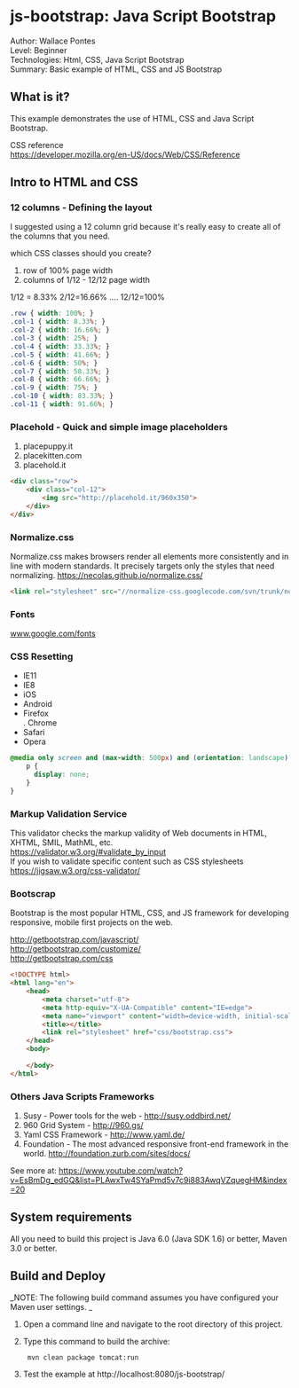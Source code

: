 js-bootstrap: Java Script Bootstrap   
===============================
Author: Wallace Pontes   
Level: Beginner   
Technologies: Html, CSS, Java Script Bootstrap   
Summary: Basic example of HTML, CSS and JS Bootstrap   

What is it?
-----------

This example demonstrates the use of HTML, CSS and Java Script Bootstrap.

CSS reference   
https://developer.mozilla.org/en-US/docs/Web/CSS/Reference   

Intro to HTML and CSS   
-----------------------   

### 12 columns - Defining the layout   

I suggested using a 12 column grid because it's really easy to create all of the columns that you need.    

which CSS classes should you create?   
1.  row of 100% page width   
2.  columns of 1/12 - 12/12 page width   

1/12 = 8.33%  2/12=16.66% .... 12/12=100%   

```css   
.row { width: 100%; }   
.col-1 { width: 8.33%; }   
.col-2 { width: 16.66%; }  
.col-3 { width: 25%; }   
.col-4 { width: 33.33%; }  
.col-5 { width: 41.66%; }  
.col-6 { width: 50%; }  
.col-7 { width: 58.33%; }  
.col-8 { width: 66.66%; }  
.col-9 { width: 75%; }   
.col-10 { width: 83.33%; }   
.col-11 { width: 91.66%; }   
```    

### Placehold - Quick and simple image placeholders
1.  placepuppy.it   
2.  placekitten.com   
3.  placehold.it  

```html   
<div class="row">   
    <div class="col-12">  
        <img src="http://placehold.it/960x350">  
    </div>  
</div>  
```

### Normalize.css    

Normalize.css makes browsers render all elements more consistently and in line with modern standards. It precisely targets only the styles that need normalizing.   https://necolas.github.io/normalize.css/    
```html   
<link rel="stylesheet" src="//normalize-css.googlecode.com/svn/trunk/normalize.css">    
```   

### Fonts    

www.google.com/fonts   

### CSS Resetting    

 - IE11  
 - IE8  
 - iOS  
 - Android  
 - Firefox  
 . Chrome  
 - Safari  
 - Opera   

```css
@media only screen and (max-width: 500px) and (orientation: landscape) {  
    p {
      display: none;
    }
}
```

### Markup Validation Service   

This validator checks the markup validity of Web documents in HTML, XHTML, SMIL, MathML, etc.   
https://validator.w3.org/#validate_by_input   
If you wish to validate specific content such as CSS stylesheets   
https://jigsaw.w3.org/css-validator/   


### Bootscrap   

Bootstrap is the most popular HTML, CSS, and JS framework for developing responsive, mobile first projects on the web.    

http://getbootstrap.com/javascript/   
http://getbootstrap.com/customize/   
http://getbootstrap.com/css   

```html
<!DOCTYPE html>
<html lang="en">
    <head>
        <meta charset="utf-8">
        <meta http-equiv="X-UA-Compatible" content="IE=edge">
        <meta name="viewport" content="width=device-width, initial-scale=1">
        <title></title>
        <link rel="stylesheet" href="css/bootstrap.css">
    </head>
    <body>
    
    </body>
</html>
```

### Others Java Scripts Frameworks     

1.  Susy - Power tools for the web - http://susy.oddbird.net/    
2.  960 Grid System - http://960.gs/   
3.  Yaml CSS Framework - http://www.yaml.de/   
4.  Foundation - The most advanced responsive front-end framework in the world. http://foundation.zurb.com/sites/docs/   


See more at: https://www.youtube.com/watch?v=EsBmDg_edGQ&list=PLAwxTw4SYaPmd5v7c9i883AwqVZquegHM&index=20   

System requirements
-------------------

All you need to build this project is Java 6.0 (Java SDK 1.6) or better, Maven 3.0 or better.


Build and Deploy 
-------------------------

_NOTE: The following build command assumes you have configured your Maven user settings. _  

1. Open a command line and navigate to the root directory of this project.  
2. Type this command to build the archive:  

        mvn clean package tomcat:run   

3. Test the example at http://localhost:8080/js-bootstrap/     
